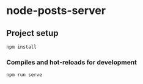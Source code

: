 # node-posts-server

## Project setup
```
npm install
```

### Compiles and hot-reloads for development
```
npm run serve
```
